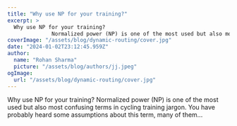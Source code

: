 ```yaml
---
title: "Why use NP for your training?"
excerpt: >
  Why use NP for your training?
              Normalized power (NP) is one of the most used but also most confusing terms in cycling training jargon. You have probably heard some assumptions about this te
coverImage: "/assets/blog/dynamic-routing/cover.jpg"
date: "2024-01-02T23:12:45.959Z"
author:
  name: "Rohan Sharma"
  picture: "/assets/blog/authors/jj.jpeg"
ogImage:
  url: "/assets/blog/dynamic-routing/cover.jpg"
---
```


Why use NP for your training?
            Normalized power (NP) is one of the most used but also most confusing terms in cycling training jargon. You have probably heard some assumptions about this term, many of them...